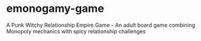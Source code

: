 # emonogamy-game
A Punk Witchy Relationship Empire Game - An adult board game combining Monopoly mechanics with spicy relationship challenges
